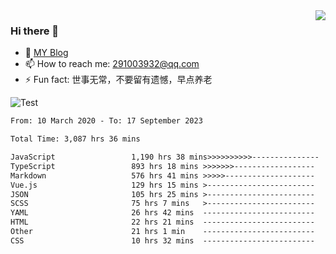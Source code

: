 <img align='right' src='https://github-readme-stats.vercel.app/api?username=niaogege&show_icons=true&theme=radical'/>

### Hi there 👋

- 🌱 [MY Blog](https://bythewayer.com/)
- 📫 How to reach me: 291003932@qq.com
- ⚡ Fun fact:  世事无常，不要留有遗憾，早点养老

![Test](https://github-readme-stats.vercel.app/api/top-langs/?username=niaogege&layout=compact)

<!--START_SECTION:waka-->

```txt
From: 10 March 2020 - To: 17 September 2023

Total Time: 3,087 hrs 36 mins

JavaScript                 1,190 hrs 38 mins>>>>>>>>>>---------------   38.56 %
TypeScript                 893 hrs 18 mins >>>>>>>------------------   28.93 %
Markdown                   576 hrs 41 mins >>>>>--------------------   18.68 %
Vue.js                     129 hrs 15 mins >------------------------   04.19 %
JSON                       105 hrs 25 mins >------------------------   03.41 %
SCSS                       75 hrs 7 mins   >------------------------   02.43 %
YAML                       26 hrs 42 mins  -------------------------   00.87 %
HTML                       22 hrs 21 mins  -------------------------   00.72 %
Other                      21 hrs 1 min    -------------------------   00.68 %
CSS                        10 hrs 32 mins  -------------------------   00.34 %
```

<!--END_SECTION:waka-->
